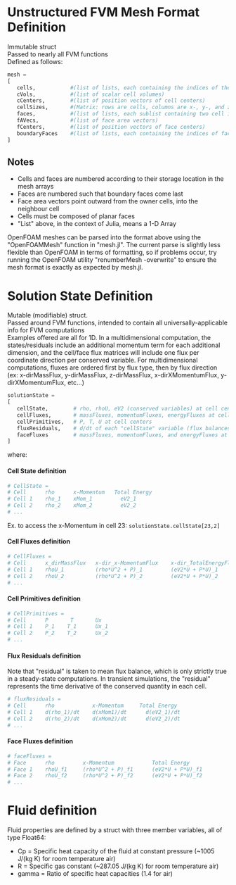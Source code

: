 # Unstructured FVM Mesh Format Definition
Immutable struct  
Passed to nearly all FVM functions  
Defined as follows:  
```julia
mesh =
[
   cells,           #(list of lists, each containing the indices of the faces that make up the cell)  
   cVols,           #(list of scalar cell volumes)  
   cCenters,        #(list of position vectors of cell centers)  
   cellSizes,       #(Matrix: rows are cells, columns are x-, y-, and z-direction sizes of the cell)
   faces,           #(list of lists, each sublist containing two cell indices: the owner cell and the neighbour cell)  
   fAVecs,          #(list of face area vectors)  
   fCenters,        #(list of position vectors of face centers)  
   boundaryFaces    #(list of lists, each containing the indices of faces on the ith boundary)  
]
```

## Notes
- Cells and faces are numbered according to their storage location in the mesh arrays
- Faces are numbered such that boundary faces come last
- Face area vectors point outward from the owner cells, into the neighbour cell
- Cells must be composed of planar faces
- "List" above, in the context of Julia, means a 1-D Array  

OpenFOAM meshes can be parsed into the format above using the "OpenFOAMMesh" function in "mesh.jl".
The current parse is slightly less flexible than OpenFOAM in terms of formatting, so if problems occur, try running the OpenFOAM utility "renumberMesh -overwrite" to ensure the mesh format is exactly as expected by mesh.jl.

# Solution State Definition
Mutable (modifiable) struct.  
Passed around FVM functions, intended to contain all universally-applicable info for FVM computations  
Examples offered are all for 1D. In a multidimensional computation, the states/residuals include an additional momentum term for each additional dimension, and the cell/face flux matrices will include one flux per coordinate direction per conserved variable.
For multidimensional computations, fluxes are ordered first by flux type, then by flux direction (ex: x-dirMassFlux, y-dirMassFlux, z-dirMassFlux, x-dirXMomentumFlux, y-dirXMomentumFlux, etc...)
```julia
solutionState =  
[  
   cellState,        # rho, rhoU, eV2 (conserved variables) at cell centers
   cellFluxes,       # massFluxes, momentumFluxes, energyFluxes at cell centers
   cellPrimitives,   # P, T, U at cell centers
   fluxResiduals,    # d/dt of each "cellState" variable (flux balances for each cell)
   faceFluxes        # massFluxes, momentumFluxes, and energyFluxes at face centers
]  
```
where:  
#### Cell State definition
```julia
# CellState =
# Cell      rho      x-Momentum   Total Energy
# Cell 1    rho_1    xMom_1         eV2_1
# Cell 2    rho_2    xMom_2         eV2_2
# ...
```
Ex. to access the x-Momentum in cell 23: `solutionState.cellState[23,2]`
#### Cell Fluxes definition
```julia
# CellFluxes =
# Cell      x_dirMassFlux   x-dir_x-MomentumFlux    x-dir_TotalEnergyFlux
# Cell 1    rhoU_1          (rho*U^2 + P)_1         (eV2*U + P*U)_1
# Cell 2    rhoU_2          (rho*U^2 + P)_2         (eV2*U + P*U)_2
# ...
```
#### Cell Primitives definition
```julia
# CellPrimitives =
# Cell      P       T       Ux
# Cell 1    P_1    T_1      Ux_1
# Cell 2    P_2    T_2      Ux_2
# ...
```
#### Flux Residuals definition
Note that "residual" is taken to mean flux balance, which is only strictly true in a steady-state computations.
In transient simulations, the "residual" represents the time derivative of the conserved quantity in each cell.
```julia
# fluxResiduals =
# Cell      rho            x-Momentum     Total Energy
# Cell 1    d(rho_1)/dt    d(xMom1)/dt      d(eV2_1)/dt
# Cell 2    d(rho_2)/dt    d(xMom2)/dt      d(eV2_2)/dt
# ...
```
#### Face Fluxes definition
```julia
# faceFluxes =
# Face      rho         x-Momentum            Total Energy
# Face 1    rhoU_f1     (rho*U^2 + P)_f1      (eV2*U + P*U)_f1
# Face 2    rhoU_f2     (rho*U^2 + P)_f2      (eV2*U + P*U)_f2
# ...
```

# Fluid definition
Fluid properties are defined by a struct with three member variables, all of type Float64:

- Cp = Specific heat capacity of the fluid at constant pressure (~1005 J/(kg K) for room temperature air)
- R = Specific gas constant (~287.05 J/(kg K)  for room temperature air)
- gamma = Ratio of specific heat capacities (1.4 for air)